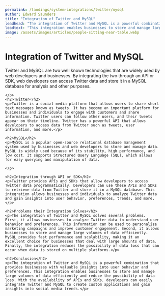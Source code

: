 ```yaml
---
permalink: /landings/system-integrations/twitter/mysql
author: Edward Saunders
title: "Integration of Twitter and MySQL"
leadhead: "The integration of Twitter and MySQL is a powerful combination that provides businesses with valuable insights into user behavior and preferences"
leadtext: "This integration enables businesses to store and manage large volumes of data efficiently and reduce the possibility of data loss. With the availability of APIs and SDKs, developers can easily integrate Twitter and MySQL to create custom applications and gain insights into social media trends."
image: /assets/images/articles/people-sitting-near-table.webp
---
```

<div class="arttext">	<h1>Integration of Twitter and MySQL</h1>
	<p>
		Twitter and MySQL are two well known technologies that are widely used by web developers and businesses. By integrating the two through an API or SDK, web developers can access Twitter data and store it in a MySQL database for analysis and other purposes.

	</p>
	<h2>Twitter</h2>
	<p>Twitter is a social media platform that allows users to share short text messages known as tweets. It has become an important platform for businesses and individuals to engage with customers and share information. Twitter users can follow other users, and their tweets appear on their timeline. Twitter has a powerful API that allows developers to access data from Twitter such as tweets, user information, and more.</p>
	
	<h2>MySQL</h2>
	<p>MySQL is a popular open-source relational database management system used by businesses and web developers to store and manage data. MySQL is widely used because of its stability, high performance, and low cost. It supports Structured Query Language (SQL), which allows for easy querying and manipulation of data.

	</p>
	
	<h2>Integration through API or SDK</h2>
	<p>Twitter provides APIs and SDKs that allow developers to access Twitter data programmatically. Developers can use these APIs and SDKs to retrieve data from Twitter and store it in a MySQL database. This integration allows businesses and individuals to analyze Twitter data and gain insights into user behavior, preferences, trends, and more.</p>
	
	<h2>Problems their Integration Solves</h2>
	<p>The integration of Twitter and MySQL solves several problems. First, it allows businesses to analyze Twitter data to understand user behavior and preferences. This information can be used to personalize marketing campaigns and improve customer engagement. Second, it allows businesses to store and manage large volumes of data efficiently. MySQL provides fast performance and scalability, making it an excellent choice for businesses that deal with large amounts of data. Finally, the integration reduces the possibility of data loss that can occur when data is stored on multiple platforms.</p>
	
	<h2>Conclusion</h2>
	<p>The integration of Twitter and MySQL is a powerful combination that provides businesses with valuable insights into user behavior and preferences. This integration enables businesses to store and manage large volumes of data efficiently and reduce the possibility of data loss. With the availability of APIs and SDKs, developers can easily integrate Twitter and MySQL to create custom applications and gain insights into social media trends.</p>

</div>